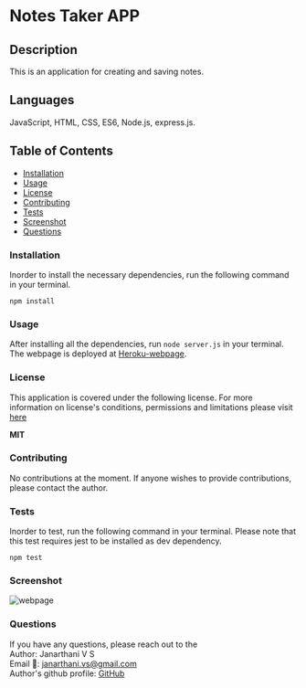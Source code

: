 # Notes Taker APP

## Description
This is an application for creating and saving notes. 

## Languages
JavaScript, HTML, CSS, ES6, Node.js, express.js.

## Table of Contents
* [Installation](#Installation)
* [Usage](#Usage)
* [License](#License)
* [Contributing](#Contributing)
* [Tests](#Tests)
* [Screenshot](#Screenshot)
* [Questions](#Questions)

### Installation
Inorder to install the necessary dependencies, run the following command in your terminal.

```npm install```

### Usage
After installing all the dependencies, run ```node server.js``` in your terminal. The webpage is deployed at [Heroku-webpage](https://note-taker-jana.herokuapp.com/notes).

### License
This application is covered under the following license. For more information on license's conditions, permissions and limitations please visit [here](https://choosealicense.com/licenses/) 

**MIT**

### Contributing 
No contributions at the moment. If anyone wishes to provide contributions, please contact the author.

### Tests
Inorder to test, run the following command in your terminal. Please note that this test requires jest to be installed as dev dependency.

```npm test```

### Screenshot
![webpage](./public/assets/images/webpage1.png)
### Questions
If you have any questions, please reach out to the<br>
Author: Janarthani V S <br>
Email 📧: janarthani.vs@gmail.com <br>
Author's github profile: [GitHub](https://github.com/vsjanarthani)
